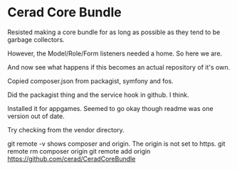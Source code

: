 Cerad Core Bundle
===============================

Resisted making a core bundle for as long as possible as they tend to be garbage collectors.

However, the Model/Role/Form listeners needed a home.  So here we are.

And now see what happens if this becomes an actual repository of it's own.

Copied composer.json from packagist, symfony and fos.

Did the packagist thing and the service hook in github.  I think.

Installed it for appgames.  Seemed to go okay though readme was one version out of date.

Try checking from the vendor directory.

git remote -v shows composer and origin.  The origin is not set to https.
git remote rm composer origin
git remote add origin https://github.com/cerad/CeradCoreBundle


